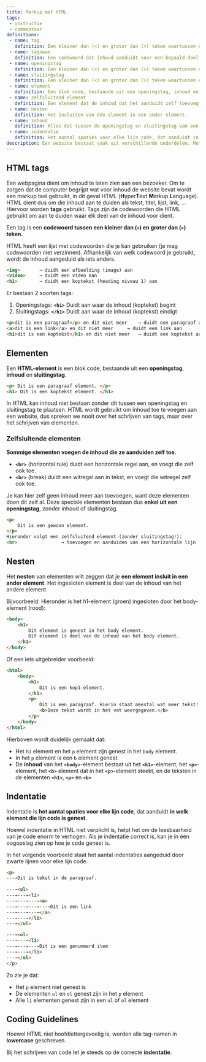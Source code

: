 ```yaml
---
title: Markup met HTML
tags: 
 - instructie
 - commentaar
definitions: 
 - name: tag
   definition: Een kleiner dan (<) en groter dan (>) teken waartussen een codewoord staat.
 - name: tagnaam
   definition: Een codewoord dat inhoud aanduidt voor een bepaald doel.
 - name: openingstag
   definition: Een kleiner dan (<) en groter dan (>) teken waartussen een codewoord staat, dat aanduidt waar de inhoud begint.
 - name: sluitingstag
   definition: Een kleiner dan (<) en groter dan (>) teken waartussen een forward slash en codewoord staat, dat aanduidt waar de inhoud eindigt.
 - name: element
   definition: Een blok code, bestaande uit een openingstag, inhoud en sluitingstag.
 - name: zelfsluitend element
   definition: Een element dat de inhoud dat het aanduidt zelf toevoegt. Dit element heeft daarom enkel een openingstag.
 - name: nesten
   definition: Het insluiten van één element in een ander element.
 - name: inhoud
   definition: Alles dat tussen de openingstag en sluitingstag van een element staat.
 - name: indentatie
   definition: Het aantal spaties voor elke lijn code, dat aanduidt in welk element die lijn code is genest.
description: Een website bestaat vaak uit verschillende onderdelen. Met HTML worden die onderdelen door jou, de ontwikkelaar, correct aangeduid. In dit hoofdstuk wordt uitgelegd hoe HTML jou daartoe in staat stelt.
---
```



## HTML tags

Een webpagina dient om inhoud te laten zien aan een bezoeker. Om te zorgen dat de computer begrijpt wat voor inhoud de website bevat wordt een markup taal gebruikt, in dit geval HTML (**H**yper**T**ext **M**arkup **L**anguage). HTML dient dus om die inhoud aan te duiden als tekst, titel, lijst, link, … Hiervoor worden **tags** gebruikt. Tags zijn de codewoorden die HTML gebruikt om aan te duiden waar elk deel van de inhoud voor dient.

Een tag is een **codewoord tussen een kleiner dan (`<`) en groter dan (`>`) teken.**

HTML heeft een lijst met codewoorden die je kan gebruiken (je mag codewoorden niet verzinnen). Afhankelijk van welk codewoord je gebruikt, wordt de inhoud aangeduid als iets anders.


``` html
<img>		→ duidt een afbeelding (image) aan
<video>		→ duidt een video aan
<h1>		→ duidt een koptekst (heading niveau 1) aan
```

Er bestaan 2 soorten tags:



1. Openingstags:		**`<h1>`**		Duidt aan waar de inhoud (koptekst) begint
2. Sluitingstags:		**`</h1>`**		Duidt aan waar de inhoud (koptekst) eindigt

``` html
<p>dit is een paragraaf</p> en dit niet meer	→ duidt een paragraaf aan
<a>dit is een link</a> en dit niet meer		→ duidt een link aan
<h1>dit is een koptekst</h1> en dit niet meer	→ duidt een koptekst aan
```




## Elementen

Een **HTML-element** is een blok code, bestaande uit een **openingstag**, **inhoud** en **sluitingstag**.


``` html
<p> Dit is een paragraaf element. </p>
<h1> Dit is een koptekst element. </h1>
```


In HTML kan inhoud niet bestaan zonder dit tussen een openingstag en sluitingstag te plaatsen. HTML wordt gebruikt om inhoud toe te voegen aan een website, dus spreken we nooit over het schrijven van tags, maar over het schrijven van elementen.


### Zelfsluitende elementen

**Sommige elementen voegen de inhoud die ze aanduiden zelf toe.** 



*   **`<hr>`** (horizontal rule) duidt een horizontale regel aan, en voegt die zelf ook toe.
*   **`<br>`** (break) duidt een witregel aan in tekst, en voegt die witregel zelf ook toe.

Je kan hier zelf geen inhoud meer aan toevoegen, want deze elementen doen dit zelf al. Deze speciale elementen bestaan dus <strong>enkel uit een openingstag</strong>, zonder inhoud of sluitingstag.


``` html
<p>
	Dit is een gewoon element.
</p>
Hieronder volgt een zelfsluitend element (zonder sluitingstag!):
<hr>				→ toevoegen en aanduiden van een horizontale lijn
```



## Nesten

Het **nesten** van elementen wilt zeggen dat je **een element insluit in een ander element**. Het ingesloten element is deel van de inhoud van het andere element.

Bijvoorbeeld: Hieronder is het h1-element (groen) ingesloten door het body-element (rood):


``` html
<body>
	<h1>
		Dit element is genest in het body element.
		Dit element is deel van de inhoud van het body element.
	</h1>
</body>
```


Of een iets uitgebreider voorbeeld:


``` html
<html>
	<body>
		<h1>
			Dit is een kop1-element.
		</h1>
		<p>
			Dit is een paragraaf. Hierin staat meestal wat meer tekst!
			<b>Deze tekst wordt in het vet weergegeven.</b>
		</p>
	</body>
</html>
```


Hierboven wordt duidelijk gemaakt dat:



*   Het `h1` element en het `p` element zijn genest in het `body` element.
*   In het `p` element is een `b` element genest.
*   De **inhoud** van het **`<body>`**-element bestaat uit het **`<h1>`**-element, het **`<p>`**-element, het **`<b>`** element dat in het **`<p>`**-element steekt, en de teksten in de elementen **`<h1>`**, **`<p>`** en **`<b>`**


## Indentatie

Indentatie is **het aantal spaties voor elke lijn code**, dat aanduidt **in welk element die lijn code is genest**.

Hoewel indentatie in HTML niet verplicht is, helpt het om de leesbaarheid van je code enorm te verhogen. Als je indentatie correct is, kan je in één oogopslag zien op hoe je code genest is.

In het volgende voorbeeld staat het aantal indentaties aangeduid door zwarte lijnen voor elke lijn code.


```html
<p>
---→Dit is tekst in de paragraaf.
	
---→<ul>
---→---→<li>
---→---→---→<a>
---→---→---→---→Dit is een link
---→---→---→</a>
---→---→</li>
---→</ul>

---→<ol>
---→---→<li>
---→---→---→Dit is een genummerd item
---→---→</li>
---→</ol>
</p>
```

Zo zie je dat:

*   Het `p` element niet genest is
*   De elementen `ul` en `ol` genest zijn in het `p` element
*   Alle `li` elementen genest zijn in een `ul` of `ol` element


## Coding Guidelines

Hoewel HTML niet hoofdlettergevoelig is, worden alle tag-namen in **lowercase** geschreven.

Bij het schrijven van code let je steeds op de correcte **indentatie**.

